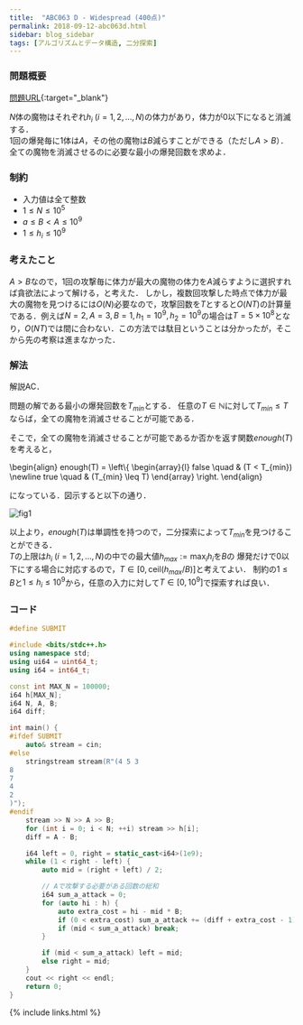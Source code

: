 ```yaml
---
title:  "ABC063 D - Widespread (400点)"
permalink: 2018-09-12-abc063d.html
sidebar: blog_sidebar
tags: [アルゴリズムとデータ構造, 二分探索]
---
```


### 問題概要

[問題URL](https://beta.atcoder.jp/contests/abc063/tasks/arc075_b){:target="_blank"}

$N$体の魔物はそれぞれ$h_i \; (i = 1, 2, \ldots, N)$の体力があり，体力が0以下になると消滅する．  
1回の爆発毎に1体は$A$，その他の魔物は$B$減らすことができる（ただし$A > B$）．  
全ての魔物を消滅させるのに必要な最小の爆発回数を求めよ．

### 制約

* 入力値は全て整数
* $1 \leq N \leq 10^5$
* $a \leq B < A \leq 10^9$
* $1 \leq h_i \leq 10^9$

### 考えたこと

$A > B$なので，1回の攻撃毎に体力が最大の魔物の体力を$A$減らすように選択すれば貪欲法によって解ける，と考えた．
しかし，複数回攻撃した時点で体力が最大の魔物を見つけるには$O(N)$必要なので，攻撃回数を$T$とすると$O(NT)$の計算量である．例えば$N = 2, A = 3, B = 1, h_1 = 10^9, h_2 = 10^9$の場合は$T = 5 \times 10^8$となり，$O(NT)$では間に合わない．この方法では駄目ということは分かったが，そこから先の考察は進まなかった．

### 解法

解説AC．

問題の解である最小の爆発回数を$T_{min}$とする．
任意の$T \in \mathbb{N}$に対して$T_{min} \leq T$ならば，全ての魔物を消滅させることが可能である．

そこで，全ての魔物を消滅させることが可能であるか否かを返す関数$enough(T)$を考えると，

\begin{align}
enough(T) = \left\\{
    \begin{array}{l}
        false \quad & (T < T_{min}) \newline
        true \quad & (T_{min} \leq T)
    \end{array}
\right.
\end{align}

になっている．図示すると以下の通り．

![fig1](images/figs/abc063d/fig1.png)

以上より，$enough(T)$は単調性を持つので，二分探索によって$T_{min}$を見つけることができる．  
$T$の上限は$h_i \; (i = 1, 2, \ldots, N)$の中での最大値$h_{max} := \max_{i} h_i$を$B$の
爆発だけで0以下にする場合に対応するので，$T \in [0, \mathrm{ceil}(h_{max} / B)]$と考えてよい．
制約の$1 \leq B$と$1 \leq h_i \leq 10^9$から，任意の入力に対して$T \in [0, 10^9]$で探索すれば良い．

### コード

```cpp
#define SUBMIT

#include <bits/stdc++.h>
using namespace std;
using ui64 = uint64_t;
using i64 = int64_t;

const int MAX_N = 100000;
i64 h[MAX_N];
i64 N, A, B;
i64 diff;

int main() {
#ifdef SUBMIT
    auto& stream = cin;
#else
    stringstream stream(R"(4 5 3
8
7
4
2
)");
#endif
    stream >> N >> A >> B;
    for (int i = 0; i < N; ++i) stream >> h[i];
    diff = A - B;

    i64 left = 0, right = static_cast<i64>(1e9);
    while (1 < right - left) {
        auto mid = (right + left) / 2;

        // Aで攻撃する必要がある回数の総和
        i64 sum_a_attack = 0;
        for (auto hi : h) {
            auto extra_cost = hi - mid * B;
            if (0 < extra_cost) sum_a_attack += (diff + extra_cost - 1) / diff;
            if (mid < sum_a_attack) break;
        }

        if (mid < sum_a_attack) left = mid;
        else right = mid;
    }
    cout << right << endl;
    return 0;
}
```

{% include links.html %}